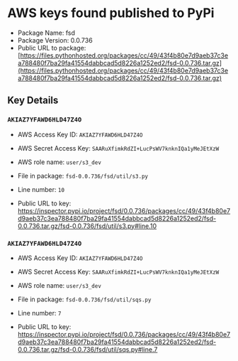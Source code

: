 # AWS keys found published to PyPi

* Package Name: fsd
* Package Version: 0.0.736
* Public URL to package: [https://files.pythonhosted.org/packages/cc/49/43f4b80e7d9aeb37c3ea788480f7ba29fa41554dabbcad5d8226a1252ed2/fsd-0.0.736.tar.gz](https://files.pythonhosted.org/packages/cc/49/43f4b80e7d9aeb37c3ea788480f7ba29fa41554dabbcad5d8226a1252ed2/fsd-0.0.736.tar.gz)

## Key Details

### `AKIAZ7YFAWD6HLD47Z4O`

* AWS Access Key ID: `AKIAZ7YFAWD6HLD47Z4O`
* AWS Secret Access Key: `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` 
* AWS role name: `user/s3_dev`
* File in package: `fsd-0.0.736/fsd/util/s3.py`
* Line number: `10`

* Public URL to key: https://inspector.pypi.io/project/fsd/0.0.736/packages/cc/49/43f4b80e7d9aeb37c3ea788480f7ba29fa41554dabbcad5d8226a1252ed2/fsd-0.0.736.tar.gz/fsd-0.0.736/fsd/util/s3.py#line.10



### `AKIAZ7YFAWD6HLD47Z4O`

* AWS Access Key ID: `AKIAZ7YFAWD6HLD47Z4O`
* AWS Secret Access Key: `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` 
* AWS role name: `user/s3_dev`
* File in package: `fsd-0.0.736/fsd/util/sqs.py`
* Line number: `7`

* Public URL to key: https://inspector.pypi.io/project/fsd/0.0.736/packages/cc/49/43f4b80e7d9aeb37c3ea788480f7ba29fa41554dabbcad5d8226a1252ed2/fsd-0.0.736.tar.gz/fsd-0.0.736/fsd/util/sqs.py#line.7


